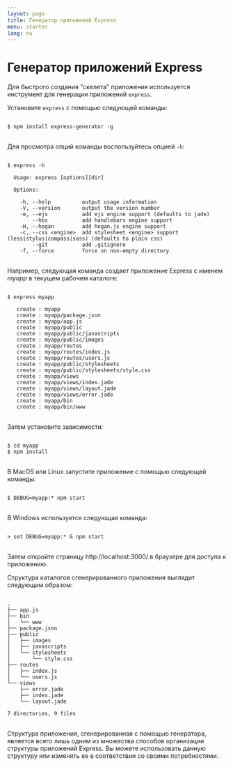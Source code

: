 ```yaml
---
layout: page
title: Генератор приложений Express
menu: starter
lang: ru
---
```

<!---
 Copyright (c) 2016 StrongLoop, IBM, and Express Contributors
 License: MIT
-->

# Генератор приложений Express

Для быстрого создания "скелета" приложения используется инструмент для генерации приложений `express`.

Установите `express` с помощью следующей команды:

<pre>
<code class="language-sh" translate="no">
$ npm install express-generator -g
</code>
</pre>

Для просмотра опций команды воспользуйтесь опцией `-h`:

<pre>
<code class="language-sh" translate="no">
$ express -h

  Usage: express [options][dir]

  Options:

    -h, --help          output usage information
    -V, --version       output the version number
    -e, --ejs           add ejs engine support (defaults to jade)
        --hbs           add handlebars engine support
    -H, --hogan         add hogan.js engine support
    -c, --css &lt;engine&gt;  add stylesheet &lt;engine&gt; support (less|stylus|compass|sass) (defaults to plain css)
        --git           add .gitignore
    -f, --force         force on non-empty directory
</code>
</pre>

Например, следующая команда создает приложение Express с именем _myapp_ в текущем рабочем каталоге:

<pre>
<code class="language-sh" translate="no">
$ express myapp

   create : myapp
   create : myapp/package.json
   create : myapp/app.js
   create : myapp/public
   create : myapp/public/javascripts
   create : myapp/public/images
   create : myapp/routes
   create : myapp/routes/index.js
   create : myapp/routes/users.js
   create : myapp/public/stylesheets
   create : myapp/public/stylesheets/style.css
   create : myapp/views
   create : myapp/views/index.jade
   create : myapp/views/layout.jade
   create : myapp/views/error.jade
   create : myapp/bin
   create : myapp/bin/www
</code>
</pre>

Затем установите зависимости:

<pre>
<code class="language-sh" translate="no">
$ cd myapp
$ npm install
</code>
</pre>

В MacOS или Linux запустите приложение с помощью следующей команды:

<pre>
<code class="language-sh" translate="no">
$ DEBUG=myapp:* npm start
</code>
</pre>

В Windows используется следующая команда:

<pre>
<code class="language-sh" translate="no">
> set DEBUG=myapp:* & npm start
</code>
</pre>

Затем откройте страницу http://localhost:3000/ в браузере для доступа к приложению.

Структура каталогов сгенерированного приложения выглядит следующим образом:

<pre>
<code class="language-sh" translate="no">
.
├── app.js
├── bin
│   └── www
├── package.json
├── public
│   ├── images
│   ├── javascripts
│   └── stylesheets
│       └── style.css
├── routes
│   ├── index.js
│   └── users.js
└── views
    ├── error.jade
    ├── index.jade
    └── layout.jade

7 directories, 9 files
</code>
</pre>

<div class="doc-box doc-info" markdown="1">
Структура приложения, сгенерированная с помощью генератора, является всего лишь одним из множества способов организации структуры приложений Express. Вы можете использовать данную структуру или изменять ее в соответствии со своими потребностями.
</div>
